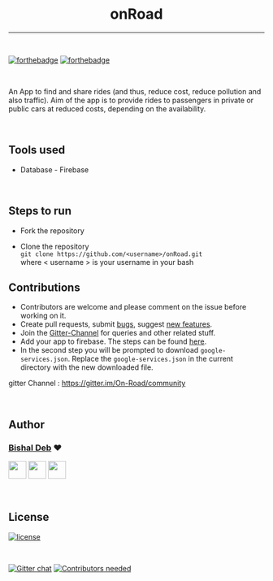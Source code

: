 <h1 align="center" >onRoad</h1>

<hr>

<br>

[![forthebadge](http://forthebadge.com/images/badges/built-with-love.svg)](http://forthebadge.com)
[![forthebadge](https://forthebadge.com/images/badges/check-it-out.svg)](https://forthebadge.com)

<br>

An App to find and share rides (and thus, reduce cost, reduce pollution and also traffic).
Aim of the app is to provide rides to passengers in private or public cars at reduced costs, depending on the availability.

<br>


## Tools used
* Database - Firebase

<br>

## Steps to run

* Fork the repository

* Clone the repository  
  `git clone https://github.com/<username>/onRoad.git`   
  where \< username \> is your username in your bash


## Contributions 

* Contributors are welcome and please comment on the issue before working on it.
* Create pull requests, submit [bugs](https://github.com/NJACKWinterOfCode/onRoad/issues/new), suggest [new features](https://github.com/NJACKWinterOfCode/onRoad/issues/new).
* Join the [Gitter-Channel](https://gitter.im/On-Road/community) for queries and other related stuff.
* Add your app to firebase. The steps can be found [here](https://firebase.google.com/docs/database/android/start).
* In the second step you will be prompted to download ```google-services.json```. Replace the ```google-services.json``` in the current directory with the new downloaded file. 


gitter Channel : https://gitter.im/On-Road/community

<br>

## Author

### [Bishal Deb](https://github.com/thebishaldeb) ❤

[<img src="https://image.flaticon.com/icons/svg/185/185964.svg" width="35" padding="10">](https://linkedin.com/in/bishal-deb-0322b6148/)
[<img src="https://image.flaticon.com/icons/svg/185/185981.svg" width="35" padding="10">](https://www.facebook.com/bishal.deb.5811)
[<img src="https://image.flaticon.com/icons/svg/185/185985.svg" width="35" padding="10">](https://www.instagram.com/zalophus_/)

<br>


## License

[![license](https://img.shields.io/github/license/mashape/apistatus.svg)](#)

<br>

[![Gitter chat](https://badges.gitter.im/gitterHQ/gitter.png)](https://gitter.im/On-Road/community) 
[![Contributors needed](https://img.shields.io/badge/contributors-needed-yellow.svg)](#)

